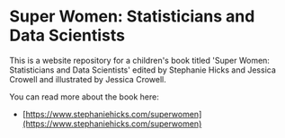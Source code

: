 # Super Women: Statisticians and Data Scientists

This is a website repository for a children's book titled 'Super Women: Statisticians and Data Scientists' edited by Stephanie Hicks and Jessica Crowell and illustrated by Jessica Crowell. 

You can read more about the book here: 

- [https://www.stephaniehicks.com/superwomen](https://www.stephaniehicks.com/superwomen)
